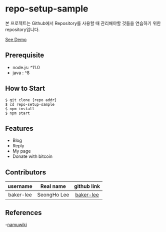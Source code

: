 # repo-setup-sample

본 프로젝트는 Github에서 Repository를 사용할 때 관리해야할 것들을 연습하기 위한 repository입니다.

[See Demo](https://github.com/baker-lee/repo-setup-sample)

## Prerequisite

- node.js: ^11.0
- java : ^8

## How to Start

```
$ git clone {repo addr}
$ cd repo-setup-sample
$ npm install
$ npm start
```

## Features

- Blog
- Reply
- My page
- Donate with bitcoin

## Contributors

|username|Real name|github link|
|:--:|:--:|:--:|
|baker-lee|SeongHo Lee|[baker-lee](https://githyb.com/baker-lee)|

## References

-[namuwiki](https://namu.wiki)
